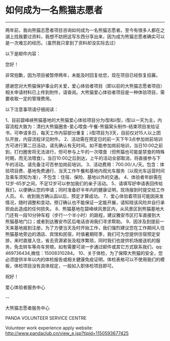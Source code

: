 # 如何成为一名熊猫志愿者
-------------

两年前，我向熊猫志愿者项目咨询如何成为一名熊猫志愿者。至今有很多人都在之湖上找我要过资料，我想不妨把这写东西分享出来，因为成为熊猫志愿者确实可以是一次难忘的经历。（虽然我只拿到了资料却没实际去过）

以下是邮件内容：

您好！

非常抱歉，因为项目被暂停两年，未能及时回复给您，现在项目已经恢复招募。

感谢您对大熊猫保护事业的关爱，爱心体验者项目（即以前的大熊猫志愿者项目）相关申请材料已上传到附件，请查阅。大熊猫爱心体验者项目是一种体验项目，需要收取一定的管理费用。

以下注意事项请仔细阅读：

1、目前碧峰峡熊猫基地的大熊猫爱心体验项目分为i型和ii型，i型以一天为主，内容流程大致为：清扫大熊猫圈舍-爱心喂食-午餐-熊猫窝头制作-结束项目发给证书，可申请多日，每天工作内容部分重复；ii型项目为3天，目前仅对15人以上团队开放，内容流程详见附件。
2、活动需在预定日的前一天下午3点参加岗前培训方可进行第二日活动，请先确认有无时间。如不能参加岗前培训，当日10:00之前到，打扫圈舍将无法进行，但可参与上午的一次喂食（但熊猫也可能是禁食的特殊时期，而无法喂食）。当日10:00之后到达，上午的活动全部取消，将直接参与下午的活动。请先备注可否参加岗前培训。
3、活动费用：700.00/人/天。包含：体验项目费、基地免费通行、当天工作午餐和基地内观光车服务（以观光车运营时间及乘车须知为准），不包含：住宿、保险、基地以外的交通。
4、体验者年龄需在12岁-65岁之间，不足12岁可以参加我们的亲子活动。
5、请填写好申请表回传给我们，以便确认您的申请；同时准备好半年内的健康证明，现场报到时提交给工作人员。
6、收到我方确认函以后，预定才算成功。
7、爱心体验着项目可能因突发情况，随时调整和变动，预订确认也不能保证一定能开展，请知晓该风险并自行承担由此造成的任何损失。
8、熊猫基地在碧峰峡风景区内，从风景区到熊猫基地大门还有一段10分钟车程（步行一个半小时）的路程，建议雅安市区打车直接到大熊猫基地门口；或者到达雅安市区后电话咨询我们寻求帮助。
9、因涉及到提前一天来基地报到注册，为了方便当天及时开始工作，我们强烈建议您在工作期间入住熊猫基地旁边的酒店、宾馆和民宿，时值暑期旺季，我们可为您提供住宿预定安排，来时直接入住，省去资源紧张及程序繁琐，同时我们也提供机场接送机的服务，免去转车等舟车劳顿。如有需要可进一步通过邮件或其它方式联系我们，qq: 469736434,微信：15008310284。
10、关于体检，为了保障大熊猫的安全，您必须提供半年以内的体检报告或相关健康免疫证明，体检表格可以不使用我们的模板，体检项目没有具体规定，一般如入职体检项目即可。

 
祝好！

爱心体验者服务中心

-- 

大熊猫志愿者服务中心

PANDA  VOLUNTEER SERVICE CENTRE

 

Volunteer work experience apply website: http://www.pandaclub.cn/view_e.jsp?tipid=1150593677425
